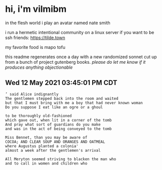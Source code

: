 # hi, i'm vilmibm

in the flesh world i play an avatar named nate smith

i run a hermetic intentional community on a linux server if you want to be ssh friends: https://tilde.town

my favorite food is mapo tofu

this readme regenerates once a day with a new randomized sonnet cut up from a bunch of project gutenberg books.
_please do let me know if it produces anything objectionable_

## Wed 12 May 2021 03:45:01 PM CDT

    ’ said Alice indignantly
    The gentlemen stepped back into the room and waited
    but that I must bring with me a boy that had never known woman
    Do you suppose I eat like an ogre or a ghoul
    
    to be thoroughly old-fashioned
    which gave out, when lit in a corner of the tomb
    And pray what sort of guardians do you make
    and was in the act of being conveyed to the tomb
    
    Miss Bennet, than you may be aware of
    COCOA; AND CLEAR SOUP AND ORANGES AND OATMEAL
    where Augustus planted a colonia'
    almost a week after the gentlemen's arrival
    
    All Meryton seemed striving to blacken the man who
    and to call in women and children who
